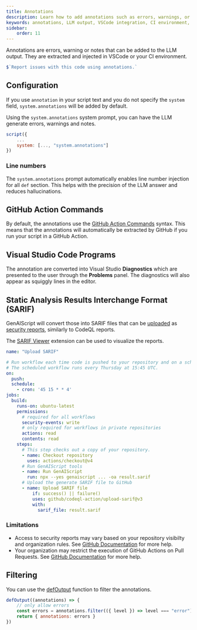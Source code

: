 ```yaml
---
title: Annotations
description: Learn how to add annotations such as errors, warnings, or notes to LLM output for integration with VSCode or CI environments.
keywords: annotations, LLM output, VSCode integration, CI environment, GitHub Actions
sidebar:
    order: 11
---
```


Annotations are errors, warning or notes that can be added to the LLM output. They are extracted and injected in VSCode or your CI environment.

```js "annotations"
$`Report issues with this code using annotations.`
```

## Configuration

If you use `annotation` in your script text and you do not specify the `system` field, `system.annotations` will be added by default.

Using the `system.annotations` system prompt, you can have the LLM generate errors, warnings and notes.

```js ""system.annotations""
script({
    ...
    system: [..., "system.annotations"]
})
```

### Line numbers

The `system.annotations` prompt automatically enables line number injection for all `def` section. This helps
with the precision of the LLM answer and reduces hallucinations.

## GitHub Action Commands

By default, the annotations use the [GitHub Action Commands](https://docs.github.com/en/actions/using-workflows/workflow-commands-for-github-actions#setting-an-error-message) syntax.
This means that the annotations will automatically be extracted by GitHub if you run your script in a GitHub Action.

## Visual Studio Code Programs

The annotation are converted into Visual Studio **Diagnostics** which are presented to the user
through the **Problems** panel. The diagnostics will also appear as squiggly lines in the editor.

## Static Analysis Results Interchange Format (SARIF)

GenAIScript will convert those into SARIF files that can be [uploaded](https://docs.github.com/en/code-security/code-scanning/integrating-with-code-scanning/uploading-a-sarif-file-to-github) as [security reports](https://docs.github.com/en/code-security/code-scanning/integrating-with-code-scanning/sarif-support-for-code-scanning), similarly to CodeQL reports.

The [SARIF Viewer](https://marketplace.visualstudio.com/items?itemName=MS-SarifVSCode.sarif-viewer)
extension can be used to visualize the reports.

```yaml title="GitHub Action"
name: "Upload SARIF"

# Run workflow each time code is pushed to your repository and on a schedule.
# The scheduled workflow runs every Thursday at 15:45 UTC.
on:
  push:
  schedule:
    - cron: '45 15 * * 4'
jobs:
  build:
    runs-on: ubuntu-latest
    permissions:
      # required for all workflows
      security-events: write
      # only required for workflows in private repositories
      actions: read
      contents: read
    steps:
      # This step checks out a copy of your repository.
      - name: Checkout repository
        uses: actions/checkout@v4
      # Run GenAIScript tools
      - name: Run GenAIScript
        run: npx --yes genaiscript ... -oa result.sarif
      # Upload the generate SARIF file to GitHub
      - name: Upload SARIF file
          if: success() || failure()
          uses: github/codeql-action/upload-sarif@v3
          with:
            sarif_file: result.sarif
```

### Limitations

-   Access to security reports may vary based on your repository visibilty and organization
    rules. See [GitHub Documentation](https://docs.github.com/en/repositories/managing-your-repositorys-settings-and-features/enabling-features-for-your-repository/managing-security-and-analysis-settings-for-your-repository#granting-access-to-security-alerts) for more help.
-   Your organization may restrict the execution of GitHub Actions on Pull Requests.
    See [GitHub Documentation](https://docs.github.com/en/repositories/managing-your-repositorys-settings-and-features/enabling-features-for-your-repository/managing-github-actions-settings-for-a-repository#about-github-actions-permissions-for-your-repository) for more help.

## Filtering

You can use the [defOutput](/genaiscript/reference/scripts/custom-output/) function
to filter the annotations.

```js "defOutput"
defOutput((annotations) => {
    // only allow errors
    const errors = annotations.filter(({ level }) => level === "error")
    return { annotations: errors }
})
```
